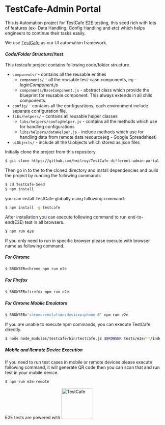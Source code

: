 # TestCafe-Admin Portal

This is Automation project for TestCafe E2E testing, this seed rich with lots of features (ex- Data Handling, Config Handling and etc) which helps engineers to continue their tasks easily.

We use [TestCafe](https://github.com/DevExpress/testcafe) as our UI automation framework.


#### _Code/Folder Structure_//test

This testcafe project contains following code/folder structure.
* `components/` - contains all the reusable entities
  * `components/` - all the reusable test-case components, eg - _loginComponent.js_
  * `components/BaseComponent.js` - abstract class which provide the blueprint for reusable component. This always extends in all child components.
* `config/` - contains all the configurations, each environment include separate configuration file.
* `libs/helpers/` - contains all reusable helper classes
  * `libs/helpers/configHelper.js` - contains all the methods which use for handling configurations
  * `libs/helpers/dataHelper.js` - include methods which use for handling data from remote data resource(eg - Google Spreadsheet)
* `uiObjects/` - include all the Uiobjects which stored as json files


Initially clone the project from this repository.
```sh
$ git clone https://github.com/hmilroy/TestCafe-different-admin-portal-framework.git
```

Then go in to the to the cloned directory and install dependencies and build the project by running the following commands
```sh
$ cd TestCafe-Seed
$ npm install
```

you can install TestCafe globally using following command.
```sh
$ npm install -g testcafe
```

After installation you can execute following command to run end-to-end(E2E) test in all browsers.
```sh
$ npm run e2e
```

If you only need to run in specific browser please execute with browser name as following command.

##### For Chrome
```sh
$ BROWSER=chrome npm run e2e
```

##### For Firefox
```sh
$ BROWSER=firefox npm run e2e
```
##### For Chrome Mobile Emulators
```sh
$ BROWSER="chrome:emulation:device=iphone 6" npm run e2e
```
If you are unable to execute npm commands, you can execute TestCafe directly.
```sh
$ node node_modules/testcafe/bin/testcafe.js $BROWSER tests/e2e/**/index.spec.js
```

##### Mobile and Remote Device Execution

If you need to run test cases in mobile or remote devices please execute following command, it will generate QR code then you can scan that and run test in your mobile device.
```sh
$ npm run e2e-remote
```
E2E  tests are powered with <img src="http://mherman.org/assets/img/blog/testcafe.png" alt="TestCafe" width="100">

<br>
